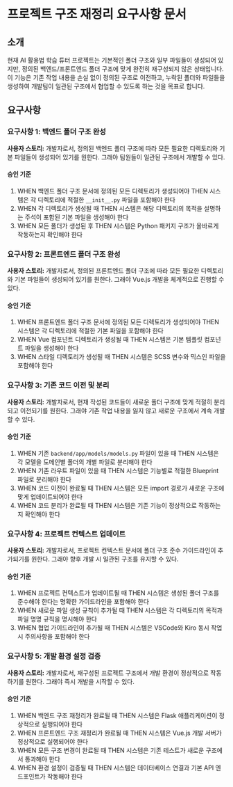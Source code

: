# 프로젝트 구조 재정리 요구사항 문서

## 소개

현재 AI 활용법 학습 튜터 프로젝트는 기본적인 폴더 구조와 일부 파일들이 생성되어 있지만, 정의된 백엔드/프론트엔드 폴더 구조에 맞게 완전히 재구성되지 않은 상태입니다. 이 기능은 기존 작업 내용을 손실 없이 정의된 구조로 이전하고, 누락된 폴더와 파일들을 생성하여 개발팀이 일관된 구조에서 협업할 수 있도록 하는 것을 목표로 합니다.

## 요구사항

### 요구사항 1: 백엔드 폴더 구조 완성

**사용자 스토리:** 개발자로서, 정의된 백엔드 폴더 구조에 따라 모든 필요한 디렉토리와 기본 파일들이 생성되어 있기를 원한다. 그래야 팀원들이 일관된 구조에서 개발할 수 있다.

#### 승인 기준

1. WHEN 백엔드 폴더 구조 문서에 정의된 모든 디렉토리가 생성되어야 THEN 시스템은 각 디렉토리에 적절한 `__init__.py` 파일을 포함해야 한다
2. WHEN 각 디렉토리가 생성될 때 THEN 시스템은 해당 디렉토리의 목적을 설명하는 주석이 포함된 기본 파일을 생성해야 한다
3. WHEN 모든 폴더가 생성된 후 THEN 시스템은 Python 패키지 구조가 올바르게 작동하는지 확인해야 한다

### 요구사항 2: 프론트엔드 폴더 구조 완성

**사용자 스토리:** 개발자로서, 정의된 프론트엔드 폴더 구조에 따라 모든 필요한 디렉토리와 기본 파일들이 생성되어 있기를 원한다. 그래야 Vue.js 개발을 체계적으로 진행할 수 있다.

#### 승인 기준

1. WHEN 프론트엔드 폴더 구조 문서에 정의된 모든 디렉토리가 생성되어야 THEN 시스템은 각 디렉토리에 적절한 기본 파일을 포함해야 한다
2. WHEN Vue 컴포넌트 디렉토리가 생성될 때 THEN 시스템은 기본 템플릿 컴포넌트 파일을 생성해야 한다
3. WHEN 스타일 디렉토리가 생성될 때 THEN 시스템은 SCSS 변수와 믹스인 파일을 포함해야 한다

### 요구사항 3: 기존 코드 이전 및 분리

**사용자 스토리:** 개발자로서, 현재 작성된 코드들이 새로운 폴더 구조에 맞게 적절히 분리되고 이전되기를 원한다. 그래야 기존 작업 내용을 잃지 않고 새로운 구조에서 계속 개발할 수 있다.

#### 승인 기준

1. WHEN 기존 `backend/app/models/models.py` 파일이 있을 때 THEN 시스템은 각 모델을 도메인별 폴더의 개별 파일로 분리해야 한다
2. WHEN 기존 라우트 파일이 있을 때 THEN 시스템은 기능별로 적절한 Blueprint 파일로 분리해야 한다
3. WHEN 코드 이전이 완료될 때 THEN 시스템은 모든 import 경로가 새로운 구조에 맞게 업데이트되어야 한다
4. WHEN 코드 분리가 완료될 때 THEN 시스템은 기존 기능이 정상적으로 작동하는지 확인해야 한다

### 요구사항 4: 프로젝트 컨텍스트 업데이트

**사용자 스토리:** 개발자로서, 프로젝트 컨텍스트 문서에 폴더 구조 준수 가이드라인이 추가되기를 원한다. 그래야 향후 개발 시 일관된 구조를 유지할 수 있다.

#### 승인 기준

1. WHEN 프로젝트 컨텍스트가 업데이트될 때 THEN 시스템은 생성된 폴더 구조를 준수해야 한다는 명확한 가이드라인을 포함해야 한다
2. WHEN 새로운 파일 생성 규칙이 추가될 때 THEN 시스템은 각 디렉토리의 목적과 파일 명명 규칙을 명시해야 한다
3. WHEN 협업 가이드라인이 추가될 때 THEN 시스템은 VSCode와 Kiro 동시 작업 시 주의사항을 포함해야 한다

### 요구사항 5: 개발 환경 설정 검증

**사용자 스토리:** 개발자로서, 재구성된 프로젝트 구조에서 개발 환경이 정상적으로 작동하기를 원한다. 그래야 즉시 개발을 시작할 수 있다.

#### 승인 기준

1. WHEN 백엔드 구조 재정리가 완료될 때 THEN 시스템은 Flask 애플리케이션이 정상적으로 실행되어야 한다
2. WHEN 프론트엔드 구조 재정리가 완료될 때 THEN 시스템은 Vue.js 개발 서버가 정상적으로 실행되어야 한다
3. WHEN 모든 구조 변경이 완료될 때 THEN 시스템은 기존 테스트가 새로운 구조에서 통과해야 한다
4. WHEN 환경 설정이 검증될 때 THEN 시스템은 데이터베이스 연결과 기본 API 엔드포인트가 작동해야 한다